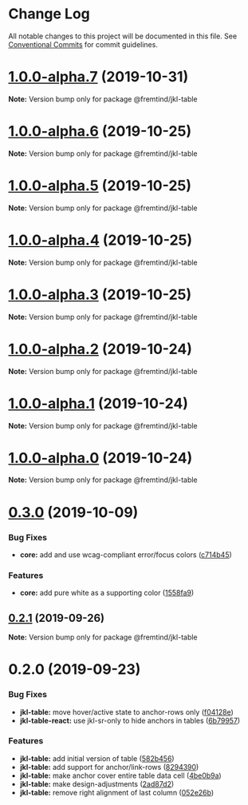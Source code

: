 # Change Log

All notable changes to this project will be documented in this file.
See [Conventional Commits](https://conventionalcommits.org) for commit guidelines.

# [1.0.0-alpha.7](https://github.com/fremtind/jokul/compare/@fremtind/jkl-table@1.0.0-alpha.6...@fremtind/jkl-table@1.0.0-alpha.7) (2019-10-31)

**Note:** Version bump only for package @fremtind/jkl-table





# [1.0.0-alpha.6](https://github.com/fremtind/jokul/compare/@fremtind/jkl-table@1.0.0-alpha.5...@fremtind/jkl-table@1.0.0-alpha.6) (2019-10-25)

**Note:** Version bump only for package @fremtind/jkl-table





# [1.0.0-alpha.5](https://github.com/fremtind/jokul/compare/@fremtind/jkl-table@1.0.0-alpha.4...@fremtind/jkl-table@1.0.0-alpha.5) (2019-10-25)

**Note:** Version bump only for package @fremtind/jkl-table





# [1.0.0-alpha.4](https://github.com/fremtind/jokul/compare/@fremtind/jkl-table@1.0.0-alpha.3...@fremtind/jkl-table@1.0.0-alpha.4) (2019-10-25)

**Note:** Version bump only for package @fremtind/jkl-table





# [1.0.0-alpha.3](https://github.com/fremtind/jokul/compare/@fremtind/jkl-table@1.0.0-alpha.2...@fremtind/jkl-table@1.0.0-alpha.3) (2019-10-25)

**Note:** Version bump only for package @fremtind/jkl-table





# [1.0.0-alpha.2](https://github.com/fremtind/jokul/compare/@fremtind/jkl-table@1.0.0-alpha.1...@fremtind/jkl-table@1.0.0-alpha.2) (2019-10-24)

**Note:** Version bump only for package @fremtind/jkl-table





# [1.0.0-alpha.1](https://github.com/fremtind/jokul/compare/@fremtind/jkl-table@1.0.0-alpha.0...@fremtind/jkl-table@1.0.0-alpha.1) (2019-10-24)

**Note:** Version bump only for package @fremtind/jkl-table





# [1.0.0-alpha.0](https://github.com/fremtind/jokul/compare/@fremtind/jkl-table@0.3.0...@fremtind/jkl-table@1.0.0-alpha.0) (2019-10-24)

**Note:** Version bump only for package @fremtind/jkl-table





# [0.3.0](https://github.com/fremtind/jokul/compare/@fremtind/jkl-table@0.2.1...@fremtind/jkl-table@0.3.0) (2019-10-09)


### Bug Fixes

* **core:** add and use wcag-compliant error/focus colors ([c714b45](https://github.com/fremtind/jokul/commit/c714b45))


### Features

* **core:** add pure white as a supporting color ([1558fa9](https://github.com/fremtind/jokul/commit/1558fa9))





## [0.2.1](https://github.com/fremtind/jokul/compare/@fremtind/jkl-table@0.2.0...@fremtind/jkl-table@0.2.1) (2019-09-26)

**Note:** Version bump only for package @fremtind/jkl-table





# 0.2.0 (2019-09-23)


### Bug Fixes

* **jkl-table:** move hover/active state to anchor-rows only ([f04128e](https://github.com/fremtind/jokul/commit/f04128e))
* **jkl-table-react:** use jkl-sr-only to hide anchors in tables ([6b79957](https://github.com/fremtind/jokul/commit/6b79957))


### Features

* **jkl-table:** add initial version of table ([582b456](https://github.com/fremtind/jokul/commit/582b456))
* **jkl-table:** add support for anchor/link-rows ([8294390](https://github.com/fremtind/jokul/commit/8294390))
* **jkl-table:** make anchor cover entire table data cell ([4be0b9a](https://github.com/fremtind/jokul/commit/4be0b9a))
* **jkl-table:** make design-adjustments ([2ad87d2](https://github.com/fremtind/jokul/commit/2ad87d2))
* **jkl-table:** remove right alignment of last column ([052e26b](https://github.com/fremtind/jokul/commit/052e26b))
